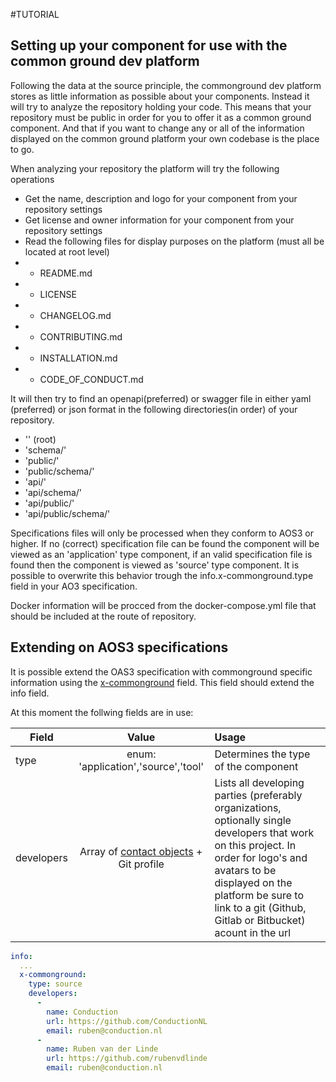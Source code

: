 #TUTORIAL


## Setting up your component for use with the common ground dev platform
Following the data at the source principle, the commonground dev platform stores as little information as possible about your components. Instead it will try to analyze the repository holding your code. This means that your repository must be public in order for you to offer it as a common ground component. And that if you want to change any or all of the information displayed on the common ground platform your own codebase is the place to go.
 
When analyzing your repository the platform will try the following operations 
- Get the name, description and logo for your component from your repository settings
- Get license and owner information for your component from your repository settings
- Read the following files for display purposes on the platform (must all be located at root level)
- - README.md
- - LICENSE
- - CHANGELOG.md
- - CONTRIBUTING.md
- - INSTALLATION.md
- - CODE_OF_CONDUCT.md

It will then try to find an openapi(preferred) or swagger file in either yaml (preferred) or json format in the following directories(in order) of your repository.
- '' (root)
- 'schema/'
- 'public/'	
- 'public/schema/'	
- 'api/'
- 'api/schema/'
- 'api/public/'
- 'api/public/schema/'

Specifications files will only be processed when they conform to AOS3 or higher. If no (correct) specification file can be found the component will be viewed as an 'application' type component, if an valid specification file is found then the component is viewed as 'source' type component. It is possible to overwrite this behavior trough the info.x-commonground.type field in your AO3 specification.

Docker information will be procced from the docker-compose.yml file that should be included at the route of repository. 

## Extending on AOS3 specifications
It is possible extend the OAS3 specification with commonground specific information using the [x-commonground](https://github.com/OAI/OpenAPI-Specification/blob/master/versions/3.0.2.md#specificationExtensions) field. This field should extend the info field.

At this moment the follwing fields are in use:

| Field      | Value         | Usage  |
| ------------- |:-------------:| :-----|
| type      | enum: 'application','source','tool' | Determines the type of the component |
| developers      | Array of [contact objects](https://github.com/OAI/OpenAPI-Specification/blob/master/versions/3.0.2.md#contactObject) + Git profile | Lists all developing parties (preferably organizations, optionally single developers that work on this project. In order for logo's and avatars to be displayed on the platform be sure to link to a git (Github, Gitlab or Bitbucket) acount in the url |

```yaml
info:
  ...
  x-commonground:
    type: source
    developers:
      -
        name: Conduction
        url: https://github.com/ConductionNL
        email: ruben@conduction.nl
      -
        name: Ruben van der Linde
        url: https://github.com/rubenvdlinde
        email: ruben@conduction.nl
```

